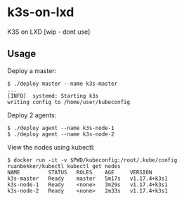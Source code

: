 # k3s-on-lxd
K3S on LXD  [wip - dont use]

## Usage

Deploy a master:

```
$ ./deploy master --name k3s-master
...
[INFO]  systemd: Starting k3s
writing config to /home/user/kubeconfig
```

Deploy 2 agents:

```
$ ./deploy agent --name k3s-node-1
$ ./deploy agent --name k3s-node-2
```

View the nodes using kubectl:

```
$ docker run -it -v $PWD/kubeconfig:/root/.kube/config ruanbekker/kubectl kubectl get nodes
NAME         STATUS   ROLES    AGE     VERSION
k3s-master   Ready    master   5m17s   v1.17.4+k3s1
k3s-node-1   Ready    <none>   3m29s   v1.17.4+k3s1
k3s-node-2   Ready    <none>   2m33s   v1.17.4+k3s1
```
